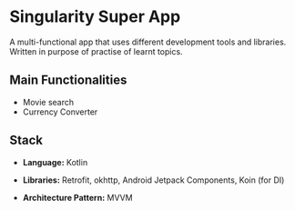 # Singularity Super App

A multi-functional app that uses different development tools and libraries. Written in purpose of practise of learnt topics. 

## Main Functionalities

- Movie search
- Currency Converter

## Stack
- **Language:** Kotlin

- **Libraries:** Retrofit, okhttp, Android Jetpack Components, Koin (for DI) 

- **Architecture Pattern:** MVVM 
